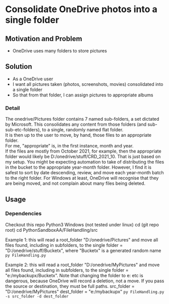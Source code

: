 # Consolidate OneDrive photos into a single folder

## Motivation and Problem
-  OneDrive uses many folders to store pictures
## Solution
-  As a OneDrive user
-  I want all pictures taken (photos, screenshots, movies) consolidated into a single folder
-  So that from that folder, I can assign pictures to  appropriate albums
### Detail
The onedrive/Pictures folder contains 7 named sub-folders, a set dictated by Microsoft. 
This consolidates any content from those folders (and sub-sub-etc-folders), to a single, randomly named flat folder.  
It is then up to the user to move, by hand, those files to an appropriate folder.  
For me, "appropriate" is, in the first instance, month and year.  
If the files are mostly from October 2021, for example, then the appropriate folder would likely be D:/onedrive/stuff/CRD_2021_10. That is just based on my setup.
You might be expecting automation to take of distributing the files in the bucket to the appropriate year-month folder. 
However, I find it is safest to sort by date descending, review, and move each year-month batch to the right folder. For Windows at least, OneDrive will recognise 
that they are being moved, and not complain about many files being deleted.

## Usage
### Dependencies
Checkout this repo
Python3
Windows (not tested under linux)
cd (git repo root)
cd PythonSandboxAA/FileHandling/src

Example 1: this will read a root_folder "D:/onedrive/Pictures" and move all files found, including in subfolders, to the single folder = "D:/onedrive/stuff/Bucketx", 
where "Bucketx" is a generated random name
```py FileHandling.py ```

Example 2: this will read a root_folder "D:/onedrive/MyPictures" and move all files found, including in subfolders, to the single folder = "e:/mybackupx/Bucketx". Note that changing the folder to e: etc is dangerous, because OneDrive will record a deletion, not a move.
If you pass the source or destination, they must be full paths.
src_folder = "D:/onedrive/MyPictures"
dest_folder = "e:/mybackupx"
```py FileHandling.py -s src_folder -d dest_folder```
